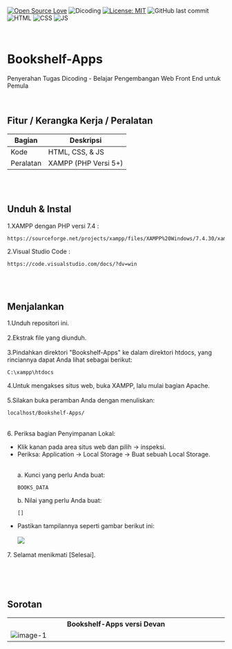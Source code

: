 [![Open Source Love](https://badges.frapsoft.com/os/v1/open-source.svg?style=flat)](https://github.com/ellerbrock/open-source-badges/)
![Dicoding](https://img.shields.io/badge/Dicoding-FrontEnd-blue?logo=github&color=%23F7DF1E)
[![License: MIT](https://img.shields.io/badge/License-MIT-blue.svg?logo=github&color=%23F7DF1E)](https://github.com/devancakra/Bookshelf-Apps/blob/master/LICENSE)
![GitHub last commit](https://img.shields.io/github/last-commit/devancakra/Bookshelf-Apps)
![HTML](https://img.shields.io/badge/HTML%20-light.svg?&style=flat&logo=html5&logoColor=%23F7DF1E&color=FF6347)
![CSS](https://img.shields.io/badge/CSS%20-light.svg?&style=flat&logo=css3&logoColor=%23F7DF1E&color=1E90FF)
![JS](https://img.shields.io/badge/Javascript%20-%23323330.svg?&style=flat&logo=javascript&logoColor=%23F7DF1E&color=008080)

<br>

# Bookshelf-Apps
Penyerahan Tugas Dicoding - Belajar Pengembangan Web Front End untuk Pemula

<br>

## Fitur / Kerangka Kerja / Peralatan
| Bagian | Deskripsi |
| --- | --- |
| Kode | HTML, CSS, & JS |
| Peralatan | XAMPP (PHP Versi 5+)  |

<br><br>

## Unduh & Instal
1.XAMPP dengan PHP versi 7.4 :
```bash
https://sourceforge.net/projects/xampp/files/XAMPP%20Windows/7.4.30/xampp-windows-x64-7.4.30-1-VC15-installer.exe/download
```
2.Visual Studio Code :
```bash
https://code.visualstudio.com/docs/?dv=win
```

<br><br>

## Menjalankan
1.Unduh repositori ini.<br><br>
2.Ekstrak file yang diunduh.<br><br>
3.Pindahkan direktori "Bookshelf-Apps" ke dalam direktori htdocs, yang rinciannya dapat Anda lihat sebagai berikut:
```bash
C:\xampp\htdocs
```
4.Untuk mengakses situs web, buka XAMPP, lalu mulai bagian Apache.<br><br>
5.Silakan buka peramban Anda dengan menuliskan:
```bash
localhost/Bookshelf-Apps/
```
<br>6. Periksa bagian Penyimpanan Lokal:
<ul>
<li>Klik kanan pada area situs web dan pilih -> inspeksi.</li>
<li>Periksa: Application -> Local Storage -> Buat sebuah Local Storage.</li><br>
    
a. Kunci yang perlu Anda buat:
    
    BOOKS_DATA
    
b. Nilai yang perlu Anda buat:

    []

<li>Pastikan tampilannya seperti gambar berikut ini:<br><br><img src = "https://user-images.githubusercontent.com/54527592/122673350-3966ce00-d1fa-11eb-8cdb-aa3acaed9280.png"></li>
</ul>
7. Selamat menikmati [Selesai].
   
<br><br><br>

## Sorotan
<table>
<tr>
<th width="840">Bookshelf-Apps versi Devan</th>
</tr>
<tr>
<td><img src="https://user-images.githubusercontent.com/54527592/122670967-bab86380-d1ee-11eb-84d4-2006175d6f9f.png" alt="image-1"></td>
</tr>
</table>
